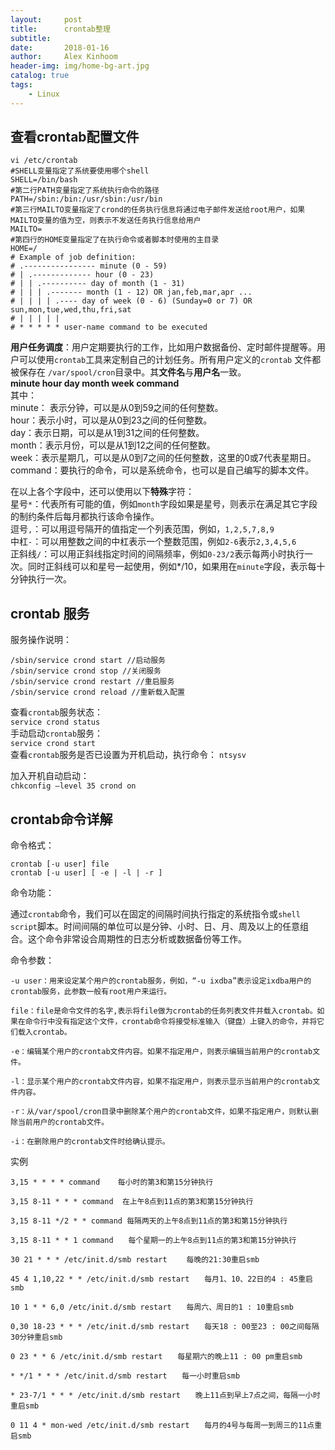```yaml
---
layout:     post
title:      crontab整理
subtitle:   
date:       2018-01-16
author:     Alex Kinhoom
header-img: img/home-bg-art.jpg
catalog: true
tags:
    - Linux
---
```

## 查看crontab配置文件
```shell
vi /etc/crontab
#SHELL变量指定了系统要使用哪个shell
SHELL=/bin/bash
#第二行PATH变量指定了系统执行命令的路径
PATH=/sbin:/bin:/usr/sbin:/usr/bin
#第三行MAILTO变量指定了crond的任务执行信息将通过电子邮件发送给root用户，如果MAILTO变量的值为空，则表示不发送任务执行信息给用户
MAILTO=
#第四行的HOME变量指定了在执行命令或者脚本时使用的主目录
HOME=/
# Example of job definition:
# .---------------- minute (0 - 59)
# | .------------- hour (0 - 23)
# | | .---------- day of month (1 - 31)
# | | | .------- month (1 - 12) OR jan,feb,mar,apr ...
# | | | | .---- day of week (0 - 6) (Sunday=0 or 7) OR sun,mon,tue,wed,thu,fri,sat
# | | | | |
# * * * * * user-name command to be executed
```
<strong>用户任务调度</strong>：用户定期要执行的工作，比如用户数据备份、定时邮件提醒等。用户可以使用`crontab`工具来定制自己的计划任务。所有用户定义的`crontab` 文件都被保存在 `/var/spool/cron`目录中。其<strong>文件名</strong>与<strong>用户名</strong>一致。<br>
<strong>minute   hour   day   month   week   command </strong><br>
其中：<br>
minute： 表示分钟，可以是从0到59之间的任何整数。<br>
hour：表示小时，可以是从0到23之间的任何整数。<br>
day：表示日期，可以是从1到31之间的任何整数。<br>
month：表示月份，可以是从1到12之间的任何整数。<br>
week：表示星期几，可以是从0到7之间的任何整数，这里的0或7代表星期日。<br>
command：要执行的命令，可以是系统命令，也可以是自己编写的脚本文件。<br>

在以上各个字段中，还可以使用以下<strong>特殊</strong>字符：<br>
星号`*`：代表所有可能的值，例如`month`字段如果是星号，则表示在满足其它字段的制约条件后每月都执行该命令操作。<br>
逗号`,`：可以用逗号隔开的值指定一个列表范围，例如，`1,2,5,7,8,9`<br>
中杠`-`：可以用整数之间的中杠表示一个整数范围，例如`2-6`表示`2,3,4,5,6`<br>
正斜线`/`：可以用正斜线指定时间的间隔频率，例如`0-23/2`表示每两小时执行一次。同时正斜线可以和星号一起使用，例如*/10，如果用在`minute`字段，表示每十分钟执行一次。

## crontab 服务
服务操作说明：<br>
```shell
/sbin/service crond start //启动服务
/sbin/service crond stop //关闭服务
/sbin/service crond restart //重启服务
/sbin/service crond reload //重新载入配置
```
查看`crontab`服务状态：<br>
`service crond status`<br>
手动启动`crontab`服务：<br>
`service crond start`<br>
查看`crontab`服务是否已设置为开机启动，执行命令：
`ntsysv`<br>

加入开机自动启动：<br>
`chkconfig –level 35 crond on`

 

## crontab命令详解
命令格式：<br>
```shell
crontab [-u user] file
crontab [-u user] [ -e | -l | -r ]
```
命令功能：<br>

通过`crontab`命令，我们可以在固定的间隔时间执行指定的系统指令或`shell script`脚本。时间间隔的单位可以是分钟、小时、日、月、周及以上的任意组合。这个命令非常设合周期性的日志分析或数据备份等工作。<br>

命令参数：<br>
```
-u user：用来设定某个用户的crontab服务，例如，“-u ixdba”表示设定ixdba用户的crontab服务，此参数一般有root用户来运行。

file：file是命令文件的名字,表示将file做为crontab的任务列表文件并载入crontab。如果在命令行中没有指定这个文件，crontab命令将接受标准输入（键盘）上键入的命令，并将它们载入crontab。

-e：编辑某个用户的crontab文件内容。如果不指定用户，则表示编辑当前用户的crontab文件。

-l：显示某个用户的crontab文件内容，如果不指定用户，则表示显示当前用户的crontab文件内容。

-r：从/var/spool/cron目录中删除某个用户的crontab文件，如果不指定用户，则默认删除当前用户的crontab文件。

-i：在删除用户的crontab文件时给确认提示。

 ```

实例

```
3,15 * * * * command    每小时的第3和第15分钟执行

3,15 8-11 * * * command  在上午8点到11点的第3和第15分钟执行

3,15 8-11 */2 * * command 每隔两天的上午8点到11点的第3和第15分钟执行

3,15 8-11 * * 1 command　　每个星期一的上午8点到11点的第3和第15分钟执行

30 21 * * * /etc/init.d/smb restart 　　每晚的21:30重启smb  

45 4 1,10,22 * * /etc/init.d/smb restart　　每月1、10、22日的4 : 45重启smb

10 1 * * 6,0 /etc/init.d/smb restart　　每周六、周日的1 : 10重启smb

0,30 18-23 * * * /etc/init.d/smb restart　　每天18 : 00至23 : 00之间每隔30分钟重启smb 

0 23 * * 6 /etc/init.d/smb restart　　每星期六的晚上11 : 00 pm重启smb 

* */1 * * * /etc/init.d/smb restart　　每一小时重启smb 

* 23-7/1 * * * /etc/init.d/smb restart　　晚上11点到早上7点之间，每隔一小时重启smb 

0 11 4 * mon-wed /etc/init.d/smb restart　　每月的4号与每周一到周三的11点重启smb 
```

